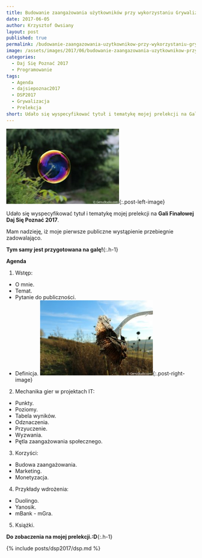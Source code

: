 ```yaml
---
title: Budowanie zaangażowania użytkowników przy wykorzystaniu Grywalizacji.
date: 2017-06-05
author: Krzysztof Owsiany
layout: post
published: true
permalink: /budowanie-zaangazowania-uzytkownikow-przy-wykorzystaniu-grywalizacji
image: /assets/images/2017/06/budowanie-zaangazowania-uzytkownikow-przy-wykorzystaniu-grywalizacji/post.jpg
categories:
  - Daj Się Poznać 2017
  - Programowanie
tags:
  - Agenda
  - dajsiepoznac2017
  - DSP2017
  - Grywalizacja
  - Prelekcja
short: Udało się wyspecyfikować tytuł i tematykę mojej prelekcji na Gali Finałowej Daj Się Poznać 2017, mam nadzieję, iż moje pierwsze publiczne wystąpienie przebiegnie zadowalająco. Tym samy jest przygotowana na galę!
---
```

[![Gala Finałowa Daj Się Poznać 2017][post]][post-big]{:.post-left-image}

Udało się wyspecyfikować tytuł i tematykę mojej prelekcji na **Gali Finałowej Daj Się Poznać 2017**.

Mam nadzieję, iż moje pierwsze publiczne wystąpienie przebiegnie zadowalająco.

**Tym samy jest przygotowana na galę!**{:.h-1}

**Agenda**

1. Wstęp:
* O mnie.
* Temat.
* Pytanie do publiczności.
* Definicja.
[![Gala Finałowa Daj Się Poznać 2017][image1]][image1-big]{:.post-right-image}
2. Mechanika gier w projektach IT:  
* Punkty.
* Poziomy.
* Tabela wyników.
* Odznaczenia.
* Przyuczenie.
* Wyzwania.
* Pętla zaangażowania społecznego.

3. Korzyści:
* Budowa zaangażowania.
* Marketing.
* Monetyzacja.

4. Przykłady wdrożenia:
* Duolingo.
* Yanosik.
* mBank - mGra.

5. Książki.
      
**Do zobaczenia na mojej prelekcji.:D**{:.h-1}

{% include posts/dsp2017/dsp.md %}

[post]: /assets/images/2017/06/budowanie-zaangazowania-uzytkownikow-przy-wykorzystaniu-grywalizacji/post.jpg
[post-big]: /assets/images/2017/06/budowanie-zaangazowania-uzytkownikow-przy-wykorzystaniu-grywalizacji/post-big.jpg

[image1]: /assets/images/2017/06/budowanie-zaangazowania-uzytkownikow-przy-wykorzystaniu-grywalizacji/image1.jpg
[image1-big]: /assets/images/2017/06/budowanie-zaangazowania-uzytkownikow-przy-wykorzystaniu-grywalizacji/image1-big.jpg